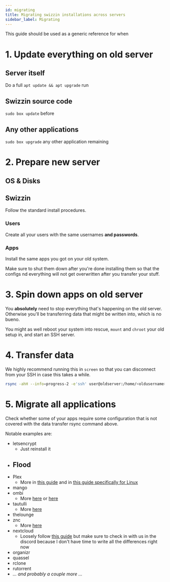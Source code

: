 ```yaml
---
id: migrating
title: Migrating swizzin installations across servers
sidebar_label: Migrating
---
```

This guide should be used as a generic reference for when 

# 1. Update everything on old server
## Server itself
Do a full `apt update && apt upgrade` run
## Swizzin source code
`sudo box update` before 

## Any other applications
`sudo box upgrade` any other application remaining

# 2. Prepare new server

## OS & Disks

## Swizzin
Follow the standard install procedures.

### Users
Create all your users with the same usernames **and passwords**.


### Apps
Install the same apps you got on your old system.

Make sure to shut them down after you're done installing them so that the configs nd everything will not get overwritten after you transfer your stuff.

# 3. Spin down apps on old server
You **absolutely** need to stop everything that's happening on the old server. Otherwise you'll be transferring data that might be written into, which is no bueno.

You might as well reboot your system into rescue, `mount` and `chroot` your old setup in, and start an SSH server.

# 4. Transfer data

We highly recommend running this in `screen` so that you can disconnect from your SSH in case this takes a while.

```bash
rsync -ahH --info=progress-2 -e'ssh' user@oldserver:/home/<oldusername>/ /home/<newusername> --usermap=<oldusername>:<newusername> --exclude=.config/deluge/core.conf --exclude=.config/deluge/web.conf --exclude=.rtorrent.rc
```
# 5. Migrate all applications

Check whether some of your apps require some configuration that is not covered with the data transfer rsync command above.

Notable examples are:
- letsencrypt
  - Just reinstall it
- Flood
  - 
- Plex
  - More in [this guide](https://support.plex.tv/articles/201370363-move-an-install-to-another-system/) and in [this guide specifically for Linux](https://forums.plex.tv/t/pms-migration-linux/678445/2)
- mango
- ombi
  - More [here](https://github.com/Ombi-app/Ombi/wiki/Backups) or [here](https://docs.ombi.app/info/backing-up/)
- tautulli
  - More [here](https://github.com/Tautulli/Tautulli/wiki/Frequently-Asked-Questions#q-i-need-to-movereinstall-tautulli-can-i-keep-my-history-and-statistics)
- thelounge
- znc
  - More [here](https://wiki.znc.in/FAQ#How_do_I_migrate_ZNC_from_one_machine_to_another.3F)
- nextcloud
  - Loosely follow [this guide](https://docs.nextcloud.com/server/21/admin_manual/maintenance/migrating.html) but make sure to check in with us in the discord because I don't have time to write all the differences right now
- organizr
- quassel
- rclone
- rutorrent
- _... and probably a couple more ..._

